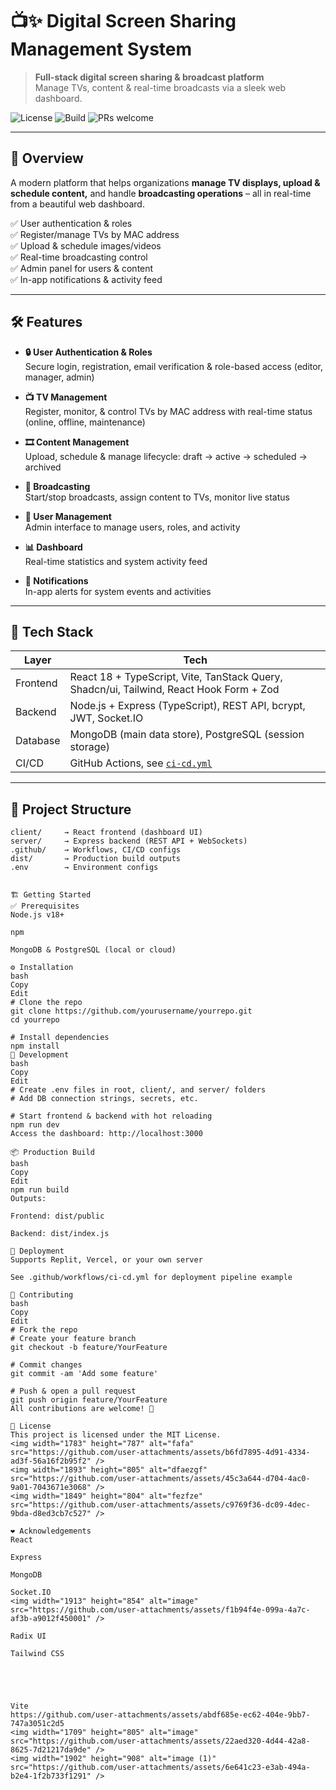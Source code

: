 # 📺✨ Digital Screen Sharing Management System

> **Full-stack digital screen sharing  & broadcast platform**  
> Manage TVs, content & real-time broadcasts via a sleek web dashboard.

![License](https://img.shields.io/badge/license-MIT-blue)
![Build](https://img.shields.io/github/actions/workflow/status/yourusername/yourrepo/ci-cd.yml?branch=main)
![PRs welcome](https://img.shields.io/badge/PRs-welcome-brightgreen)

---

## 🚀 Overview

A modern platform that helps organizations **manage TV displays, upload & schedule content,** and handle **broadcasting operations** – all in real-time from a beautiful web dashboard.

✅ User authentication & roles  
✅ Register/manage TVs by MAC address  
✅ Upload & schedule images/videos  
✅ Real-time broadcasting control  
✅ Admin panel for users & content  
✅ In-app notifications & activity feed  

---

## 🛠️ Features

- **🔒 User Authentication & Roles**  
  Secure login, registration, email verification & role-based access (editor, manager, admin)

- **📺 TV Management**  
  Register, monitor, & control TVs by MAC address with real-time status (online, offline, maintenance)

- **🎞️ Content Management**  
  Upload, schedule & manage lifecycle: draft → active → scheduled → archived

- **📡 Broadcasting**  
  Start/stop broadcasts, assign content to TVs, monitor live status

- **👥 User Management**  
  Admin interface to manage users, roles, and activity

- **📊 Dashboard**  
  Real-time statistics and system activity feed

- **🔔 Notifications**  
  In-app alerts for system events and activities

---

## 🧩 Tech Stack

| Layer     | Tech                                                             |
| --------- | ---------------------------------------------------------------- |
| Frontend  | React 18 + TypeScript, Vite, TanStack Query, Shadcn/ui, Tailwind, React Hook Form + Zod |
| Backend   | Node.js + Express (TypeScript), REST API, bcrypt, JWT, Socket.IO |
| Database  | MongoDB (main data store), PostgreSQL (session storage)          |
| CI/CD     | GitHub Actions, see [`ci-cd.yml`](.github/workflows/ci-cd.yml)   |

---

## 📂 Project Structure

```plaintext
client/     → React frontend (dashboard UI)
server/     → Express backend (REST API + WebSockets)
.github/    → Workflows, CI/CD configs
dist/       → Production build outputs
.env        → Environment configs


🏗️ Getting Started
✅ Prerequisites
Node.js v18+

npm

MongoDB & PostgreSQL (local or cloud)

⚙️ Installation
bash
Copy
Edit
# Clone the repo
git clone https://github.com/yourusername/yourrepo.git
cd yourrepo

# Install dependencies
npm install
🧪 Development
bash
Copy
Edit
# Create .env files in root, client/, and server/ folders
# Add DB connection strings, secrets, etc.

# Start frontend & backend with hot reloading
npm run dev
Access the dashboard: http://localhost:3000

📦 Production Build
bash
Copy
Edit
npm run build
Outputs:

Frontend: dist/public

Backend: dist/index.js

🚀 Deployment
Supports Replit, Vercel, or your own server

See .github/workflows/ci-cd.yml for deployment pipeline example

🤝 Contributing
bash
Copy
Edit
# Fork the repo
# Create your feature branch
git checkout -b feature/YourFeature

# Commit changes
git commit -am 'Add some feature'

# Push & open a pull request
git push origin feature/YourFeature
All contributions are welcome! 🎉

📜 License
This project is licensed under the MIT License.
<img width="1783" height="787" alt="fafa" src="https://github.com/user-attachments/assets/b6fd7895-4d91-4334-ad3f-56a16f2b95f2" />
<img width="1893" height="805" alt="dfaezgf" src="https://github.com/user-attachments/assets/45c3a644-d704-4ac0-9a01-7043671e3068" />
<img width="1849" height="804" alt="fezfze" src="https://github.com/user-attachments/assets/c9769f36-dc09-4dec-9bda-d8ed3cb7c527" />

❤️ Acknowledgements
React

Express

MongoDB

Socket.IO
<img width="1913" height="854" alt="image" src="https://github.com/user-attachments/assets/f1b94f4e-099a-4a7c-af3b-a9012f450001" />

Radix UI

Tailwind CSS





Vite
https://github.com/user-attachments/assets/abdf685e-ec62-404e-9bb7-747a3051c2d5
<img width="1709" height="805" alt="image" src="https://github.com/user-attachments/assets/22aed320-4d44-42a8-8625-7d21217da9de" />
<img width="1902" height="908" alt="image (1)" src="https://github.com/user-attachments/assets/6e641c23-e3ab-494a-b2e4-1f2b733f1291" />


